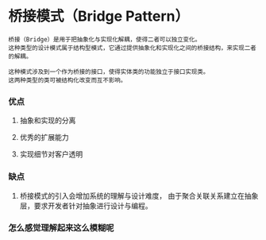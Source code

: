 # 桥接模式（Bridge Pattern）

    桥接（Bridge）是用于把抽象化与实现化解耦，使得二者可以独立变化。
    这种类型的设计模式属于结构型模式，它通过提供抽象化和实现化之间的桥接结构，来实现二者的解耦。
    
    这种模式涉及到一个作为桥接的接口，使得实体类的功能独立于接口实现类。
    这两种类型的类可被结构化改变而互不影响。
    
    
    
    

    
### 优点
    
1. 抽象和实现的分离

2. 优秀的扩展能力

3. 实现细节对客户透明

### 缺点

1. 桥接模式的引入会增加系统的理解与设计难度，
   由于聚合关联关系建立在抽象层，要求开发者针对抽象进行设计与编程。

### 怎么感觉理解起来这么模糊呢